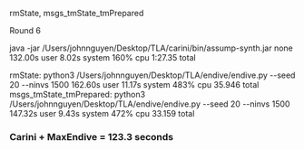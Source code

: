 rmState, msgs_tmState_tmPrepared

Round 6

java -jar /Users/johnnguyen/Desktop/TLA/carini/bin/assump-synth.jar     none  132.00s user 8.02s system 160% cpu 1:27.35 total

rmState: python3 /Users/johnnguyen/Desktop/TLA/endive/endive.py --seed 20 --ninvs 1500  162.60s user 11.17s system 483% cpu 35.946 total
msgs_tmState_tmPrepared: python3 /Users/johnnguyen/Desktop/TLA/endive/endive.py --seed 20 --ninvs 1500  147.32s user 9.43s system 472% cpu 33.159 total

### Carini + MaxEndive = 123.3 seconds
